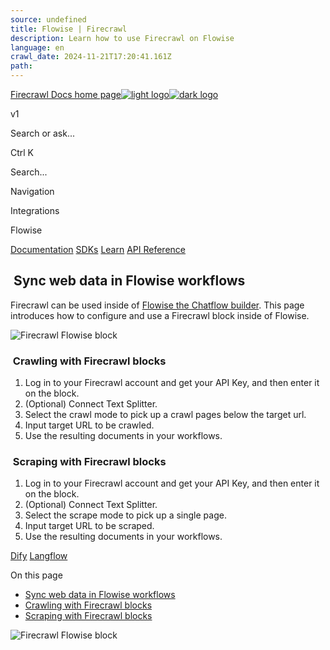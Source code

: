 ```yaml
---
source: undefined
title: Flowise | Firecrawl
description: Learn how to use Firecrawl on Flowise
language: en
crawl_date: 2024-11-21T17:20:41.161Z
path: 
---
```


[Firecrawl Docs home page![light logo](https://mintlify.s3-us-west-1.amazonaws.com/firecrawl/logo/light.svg)![dark logo](https://mintlify.s3-us-west-1.amazonaws.com/firecrawl/logo/dark.svg)](https://firecrawl.dev)

v1

Search or ask...

Ctrl K

Search...

Navigation

Integrations

Flowise

[Documentation](/introduction) [SDKs](/sdks/overview) [Learn](https://www.firecrawl.dev/blog/category/tutorials) [API Reference](/api-reference/introduction)

## [​](\#sync-web-data-in-flowise-workflows)  Sync web data in Flowise workflows

Firecrawl can be used inside of [Flowise the Chatflow builder](https://flowiseai.com/). This page introduces how to configure and use a Firecrawl block inside of Flowise.

![Firecrawl Flowise block](https://mintlify.s3-us-west-1.amazonaws.com/firecrawl/images/fc_flowise_block.png)

### [​](\#crawling-with-firecrawl-blocks)  Crawling with Firecrawl blocks

1. Log in to your Firecrawl account and get your API Key, and then enter it on the block.
2. (Optional) Connect Text Splitter.
3. Select the crawl mode to pick up a crawl pages below the target url.
4. Input target URL to be crawled.
5. Use the resulting documents in your workflows.

### [​](\#scraping-with-firecrawl-blocks)  Scraping with Firecrawl blocks

1. Log in to your Firecrawl account and get your API Key, and then enter it on the block.
2. (Optional) Connect Text Splitter.
3. Select the scrape mode to pick up a single page.
4. Input target URL to be scraped.
5. Use the resulting documents in your workflows.

[Dify](/integrations/dify) [Langflow](/integrations/langflow)

On this page

- [Sync web data in Flowise workflows](#sync-web-data-in-flowise-workflows)
- [Crawling with Firecrawl blocks](#crawling-with-firecrawl-blocks)
- [Scraping with Firecrawl blocks](#scraping-with-firecrawl-blocks)

![Firecrawl Flowise block](https://mintlify.s3-us-west-1.amazonaws.com/firecrawl/images/fc_flowise_block.png)

